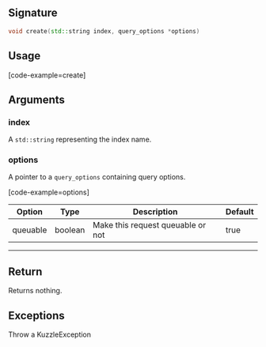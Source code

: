## Signature

```cpp
void create(std::string index, query_options *options)
```

## Usage

[code-example=create]

## Arguments

### index

A `std::string` representing the index name.

### options

A pointer to a `query_options` containing query options.

[code-example=options]

| Option   | Type    | Description                       | Default |
| -------- | ------- | --------------------------------- | ------- |
| queuable | boolean | Make this request queuable or not | true    |

---

## Return

Returns nothing.

## Exceptions

Throw a KuzzleException
